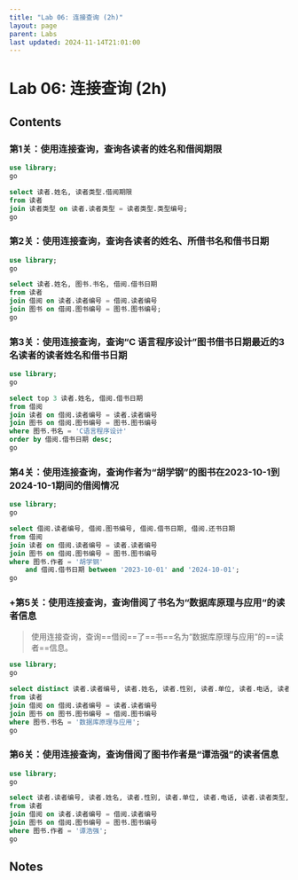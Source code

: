 ```yaml
---
title: "Lab 06: 连接查询 (2h)"
layout: page
parent: Labs
last updated: 2024-11-14T21:01:00
---
```


# Lab 06: 连接查询 (2h)

## Contents

### 第1关：使用连接查询，查询各读者的姓名和借阅期限

```sql
use library;
go

select 读者.姓名, 读者类型.借阅期限
from 读者
join 读者类型 on 读者.读者类型 = 读者类型.类型编号;
go
```

### 第2关：使用连接查询，查询各读者的姓名、所借书名和借书日期

```sql
use library;
go

select 读者.姓名, 图书.书名, 借阅.借书日期
from 读者
join 借阅 on 读者.读者编号 = 借阅.读者编号
join 图书 on 借阅.图书编号 = 图书.图书编号;
go
```

### 第3关：使用连接查询，查询“C 语言程序设计”图书借书日期最近的3名读者的读者姓名和借书日期

```sql
use library;
go

select top 3 读者.姓名, 借阅.借书日期
from 借阅
join 读者 on 借阅.读者编号 = 读者.读者编号
join 图书 on 借阅.图书编号 = 图书.图书编号
where 图书.书名 = 'C语言程序设计'
order by 借阅.借书日期 desc;
go
```

### 第4关：使用连接查询，查询作者为“胡学钢”的图书在2023-10-1到2024-10-1期间的借阅情况

```sql
use library;
go

select 借阅.读者编号, 借阅.图书编号, 借阅.借书日期, 借阅.还书日期 
from 借阅
join 读者 on 借阅.读者编号 = 读者.读者编号
join 图书 on 借阅.图书编号 = 图书.图书编号
where 图书.作者 = '胡学钢'
    and 借阅.借书日期 between '2023-10-01' and '2024-10-01';
go
```

### +第5关：使用连接查询，查询借阅了书名为“数据库原理与应用“的读者信息

> 使用连接查询，查询==借阅==了==书==名为“数据库原理与应用“的==读者==信息。

```sql
use library;
go

select distinct 读者.读者编号, 读者.姓名, 读者.性别, 读者.单位, 读者.电话, 读者.读者类型, 读者.已借数量
from 读者
join 借阅 on 借阅.读者编号 = 读者.读者编号
join 图书 on 图书.图书编号 = 借阅.图书编号
where 图书.书名 = '数据库原理与应用';
go
```

### 第6关：使用连接查询，查询借阅了图书作者是“谭浩强”的读者信息

```sql
use library;
go

select 读者.读者编号, 读者.姓名, 读者.性别, 读者.单位, 读者.电话, 读者.读者类型, 读者.已借数量
from 读者
join 借阅 on 读者.读者编号 = 借阅.读者编号
join 图书 on 借阅.图书编号 = 图书.图书编号
where 图书.作者 = '谭浩强';
go
```

## Notes

